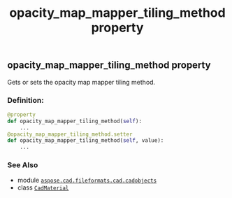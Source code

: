 ﻿---
title: opacity_map_mapper_tiling_method property
second_title: Aspose.CAD for Python via .NET API References
description: 
type: docs
weight: 750
url: /python-net/aspose.cad.fileformats.cad.cadobjects/cadmaterial/opacity_map_mapper_tiling_method/
is_root: false
---

## opacity_map_mapper_tiling_method property


Gets or sets the opacity map mapper tiling method.
### Definition:
```python
@property
def opacity_map_mapper_tiling_method(self):
    ...
@opacity_map_mapper_tiling_method.setter
def opacity_map_mapper_tiling_method(self, value):
    ...
```

### See Also
* module [`aspose.cad.fileformats.cad.cadobjects`](../../)
* class [`CadMaterial`](/cad/python-net/aspose.cad.fileformats.cad.cadobjects/cadmaterial)
